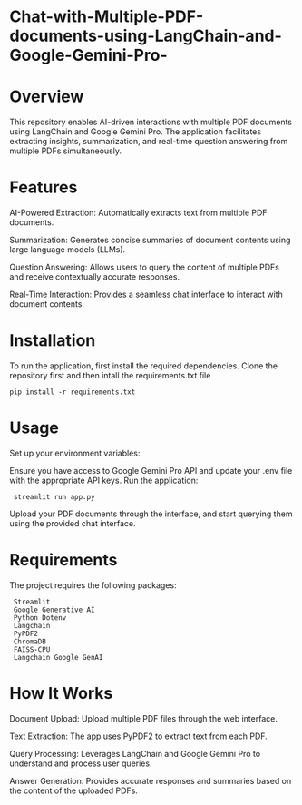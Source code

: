 # Chat-with-Multiple-PDF-documents-using-LangChain-and-Google-Gemini-Pro-
# Overview
This repository enables AI-driven interactions with multiple PDF documents using LangChain and Google Gemini Pro. The application facilitates extracting insights, summarization, and real-time question answering from multiple PDFs simultaneously.

# Features
AI-Powered Extraction: Automatically extracts text from multiple PDF documents.

Summarization: Generates concise summaries of document contents using large language models (LLMs).

Question Answering: Allows users to query the content of multiple PDFs and receive contextually accurate responses.

Real-Time Interaction: Provides a seamless chat interface to interact with document contents.

# Installation
To run the application, first install the required dependencies.
Clone the repository first and then intall the requirements.txt file 

    pip install -r requirements.txt


# Usage
Set up your environment variables:

Ensure you have access to Google Gemini Pro API and update your .env file with the appropriate API keys.
Run the application:

     streamlit run app.py

Upload your PDF documents through the interface, and start querying them using the provided chat interface.

# Requirements
The project requires the following packages:

     Streamlit
     Google Generative AI
     Python Dotenv
     Langchain
     PyPDF2
     ChromaDB
     FAISS-CPU
     Langchain Google GenAI

# How It Works

Document Upload: Upload multiple PDF files through the web interface.

Text Extraction: The app uses PyPDF2 to extract text from each PDF.

Query Processing: Leverages LangChain and Google Gemini Pro to understand and process user queries.

Answer Generation: Provides accurate responses and summaries based on the content of the uploaded PDFs.




